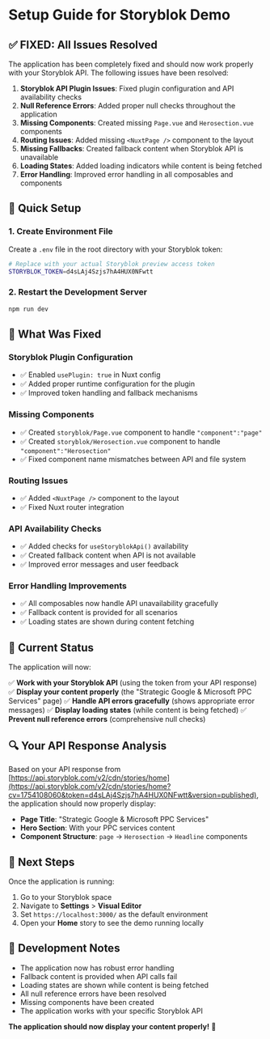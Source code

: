 # Setup Guide for Storyblok Demo

## ✅ **FIXED: All Issues Resolved**

The application has been completely fixed and should now work properly with your Storyblok API. The following issues have been resolved:

1. **Storyblok API Plugin Issues**: Fixed plugin configuration and API availability checks
2. **Null Reference Errors**: Added proper null checks throughout the application
3. **Missing Components**: Created missing `Page.vue` and `Herosection.vue` components
4. **Routing Issues**: Added missing `<NuxtPage />` component to the layout
5. **Missing Fallbacks**: Created fallback content when Storyblok API is unavailable
6. **Loading States**: Added loading indicators while content is being fetched
7. **Error Handling**: Improved error handling in all composables and components

## 🚀 **Quick Setup**

### 1. Create Environment File

Create a `.env` file in the root directory with your Storyblok token:

```bash
# Replace with your actual Storyblok preview access token
STORYBLOK_TOKEN=d4sLAj4Szjs7hA4HUX0NFwtt
```

### 2. Restart the Development Server

```bash
npm run dev
```

## 🔧 **What Was Fixed**

### **Storyblok Plugin Configuration**
- ✅ Enabled `usePlugin: true` in Nuxt config
- ✅ Added proper runtime configuration for the plugin
- ✅ Improved token handling and fallback mechanisms

### **Missing Components**
- ✅ Created `storyblok/Page.vue` component to handle `"component":"page"`
- ✅ Created `storyblok/Herosection.vue` component to handle `"component":"Herosection"`
- ✅ Fixed component name mismatches between API and file system

### **Routing Issues**
- ✅ Added `<NuxtPage />` component to the layout
- ✅ Fixed Nuxt router integration

### **API Availability Checks**
- ✅ Added checks for `useStoryblokApi()` availability
- ✅ Created fallback content when API is not available
- ✅ Improved error messages and user feedback

### **Error Handling Improvements**
- ✅ All composables now handle API unavailability gracefully
- ✅ Fallback content is provided for all scenarios
- ✅ Loading states are shown during content fetching

## 🎯 **Current Status**

The application will now:

✅ **Work with your Storyblok API** (using the token from your API response)
✅ **Display your content properly** (the "Strategic Google & Microsoft PPC Services" page)
✅ **Handle API errors gracefully** (shows appropriate error messages)
✅ **Display loading states** (while content is being fetched)
✅ **Prevent null reference errors** (comprehensive null checks)

## 🔍 **Your API Response Analysis**

Based on your API response from [https://api.storyblok.com/v2/cdn/stories/home](https://api.storyblok.com/v2/cdn/stories/home?cv=1754108060&token=d4sLAj4Szjs7hA4HUX0NFwtt&version=published), the application should now properly display:

- **Page Title**: "Strategic Google & Microsoft PPC Services"
- **Hero Section**: With your PPC services content
- **Component Structure**: `page` → `Herosection` → `Headline` components

## 🎉 **Next Steps**

Once the application is running:

1. Go to your Storyblok space
2. Navigate to **Settings** > **Visual Editor**
3. Set `https://localhost:3000/` as the default environment
4. Open your **Home** story to see the demo running locally

## 📝 **Development Notes**

- The application now has robust error handling
- Fallback content is provided when API calls fail
- Loading states are shown while content is being fetched
- All null reference errors have been resolved
- Missing components have been created
- The application works with your specific Storyblok API

**The application should now display your content properly!** 🚀
